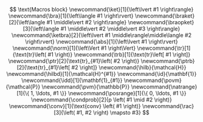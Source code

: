 $$
\text{Macros block}
\newcommand{\ket}[1]{\left\lvert #1 \right\rangle}
\newcommand{\bra}[1]{\left\langle #1 \right\rvert}
\newcommand{\braket}[2]{\left\langle #1 \middle\vert #2 \right\rangle}
\newcommand{\braopket}[3]{\left\langle #1 \middle\vert #2 \middle\vert #3 \right\rangle}
\newcommand{\ketbra}[2]{\left\lvert #1 \middle\rangle\middle\langle #2 \right\rvert}
\newcommand{\abs}[1]{\left\lvert #1 \right\rvert}
\newcommand{\norm}[1]{\left\Vert #1 \right\Vert}
\newcommand{\tr}[1]{\text{tr}\left( #1 \right)}
\newcommand{\trb}[1]{\text{tr}\left[ #1 \right]}
\newcommand{\ptr}[2]{\text{tr}_{#1}\left( #2 \right)}
\newcommand{\ptrb}[2]{\text{tr}_{#1}\left[ #2 \right]}
\newcommand{\hilb}{\mathcal{H}}
\newcommand{\hilbd}[1]{\mathcal{H}^{#1}}
\newcommand{\id}{\mathbf{1}}
\newcommand{\idd}[1]{\mathbf{1}_{#1}}
\newcommand{\povm}{\mathcal{P}}
\newcommand{\pvm}{\mathbb{P}}
\newcommand{\natrange}[1]{\{ 1, \ldots, #1 \}}
\newcommand{\posrange}[1]{\{ 0, \ldots, #1 \}}
\newcommand{\condprob}[2]{p \left( #1 \mid #2 \right)}
\newcommand{\conv}[1]{\text{conv} \left( #1 \right)}
\newcommand{\rac}[3]{\left( #1, #2 \right) \mapsto #3}
$$

